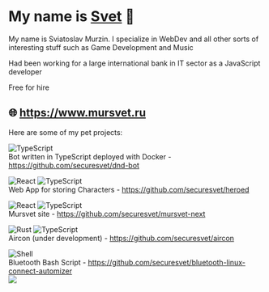 # My name is <a href="http://www.mursvet.ru">Svet</a> 👋
My name is Sviatoslav Murzin. I specialize in WebDev and all other sorts of interesting stuff such as Game Development and Music

Had been working for a large international bank in IT sector as a JavaScript developer

Free for hire

## 🌐 https://www.mursvet.ru

Here are some of my pet projects:

![TypeScript](https://ziadoua.github.io/m3-Markdown-Badges/badges/TypeScript/typescript1.svg) <br />
Bot written in TypeScript deployed with Docker - https://github.com/securesvet/dnd-bot

![React](https://ziadoua.github.io/m3-Markdown-Badges/badges/React/react2.svg) ![TypeScript](https://ziadoua.github.io/m3-Markdown-Badges/badges/TypeScript/typescript1.svg) <br />
Web App for storing Characters - https://github.com/securesvet/heroed

![React](https://ziadoua.github.io/m3-Markdown-Badges/badges/React/react2.svg) ![TypeScript](https://ziadoua.github.io/m3-Markdown-Badges/badges/TypeScript/typescript1.svg) <br />
Mursvet site - https://github.com/securesvet/mursvet-next

![Rust](https://ziadoua.github.io/m3-Markdown-Badges/badges/Rust/rust3.svg) ![TypeScript](https://ziadoua.github.io/m3-Markdown-Badges/badges/TypeScript/typescript1.svg) <br />
Aircon (under development) - https://github.com/securesvet/aircon

![Shell](https://ziadoua.github.io/m3-Markdown-Badges/badges/Shell/shell3.svg) <br />
Bluetooth Bash Script - https://github.com/securesvet/bluetooth-linux-connect-automizer <br />
![](https://komarev.com/ghpvc/?username=securesvet&style=flat-square)
